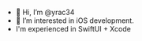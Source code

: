 - 👋 Hi, I’m @yrac34
- 👀 I’m interested in iOS development. 
- I'm experienced in SwiftUI + Xcode
<!-- - 🌱 I’m currently learning 
- 💞️ I’m looking to collaborate on ...
- 📫 How to reach me ... -->

<!---
yrac34/yrac34 is a ✨ special ✨ repository because its `README.md` (this file) appears on your GitHub profile.
You can click the Preview link to take a look at your changes.
--->
